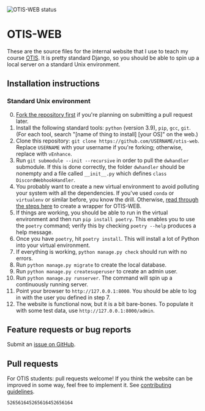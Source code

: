 ![OTIS-WEB status](https://github.com/vEnhance/otis-web/actions/workflows/main.yml/badge.svg)

# OTIS-WEB

These are the source files for the internal website
that I use to teach my course [OTIS](https://web.evanchen.cc/otis.html).
It is pretty standard Django, so you should be able to spin
up a local server on a standard Unix environment.

## Installation instructions

### Standard Unix environment

0. [Fork the repository first](https://docs.github.com/en/get-started/quickstart/fork-a-repo)
	if you're planning on submitting a pull request later.
1. Install the following standard tools: `python` (version 3.9), `pip`, `gcc`, `git`.
	(For each tool, search "[name of thing to install] [your OS]" on the web.)
2. Clone this repository:
	`git clone https://github.com/USERNAME/otis-web`.
	Replace `USERNAME` with your username if you're forking;
	otherwise, replace with `vEnhance`.
3. Run `git submodule --init --recursive` in order to pull the `dwhandler` submodule.
	If this is done correctly, the folder `dwhandler` should be nonempty and
	a file called `__init__.py` which defines `class DiscordWebhookHandler`.
4. You probably want to create a new virtual environment
	to avoid polluting your system with all the dependencies.
	If you've used `conda` or `virtualenv` or similar before, you know the drill.
	Otherwise, [read through the steps here][venv]
	to create a wrapper for OTIS-WEB.
5. If things are working,
	you should be able to run in the virtual environment
	and then run `pip install poetry`.
	This enables you to use the `poetry` command;
	verify this by checking `poetry --help` produces a help message.
6. Once you have `poetry`, hit `poetry install`.
	This will install a lot of Python into your virtual environment.
7. If everything is working, `python manage.py check` should
	run with no errors.
8. Run `python manage.py migrate` to create the local database.
9. Run `python manage.py createsuperuser` to create an admin user.
10. Run `python manage.py runserver`.
	The command will spin up a continuously running server.
11. Point your browser to `http://127.0.0.1:8000`.
	You should be able to log in with the user you defined in step 7.
12. The website is functional now, but it is a bit bare-bones.
	To populate it with some test data, use `http://127.0.0.1:8000/admin`.

[venv]: https://djangocentral.com/how-to-a-create-virtual-environment-for-python/

## Feature requests or bug reports

Submit an [issue on GitHub](https://github.com/vEnhance/otis-web/issues).

## Pull requests

For OTIS students: pull requests welcome!
If you think the website can be improved in some way, feel free to implement it.
See [contributing guidelines](CONTRIBUTING.mkd).

`526561645265616452656164`
